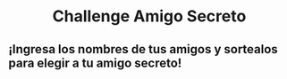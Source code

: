 <h1 align="center"> Challenge Amigo Secreto </h1>

<h2 alingn="center"> ¡Ingresa los nombres de tus amigos y sortealos para elegir a tu amigo secreto! </h2>
